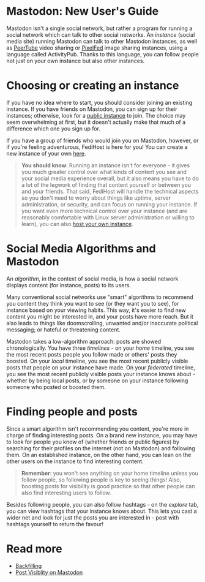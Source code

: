 Mastodon: New User's Guide
===

Mastodon isn't a single social network, but rather a program for running a
social network which can talk to other social networks.
An *instance* (social media site) running Mastodon can talk to other
Mastodon instances, as well as [PeerTube](https://example.com/peertube.md)
video sharing or [PixelFed](https://example.com/pixelfed.md) image sharing
instances, using a language called ActivityPub. Thanks to this language,
you can follow people not just on your own instance but also other
instances.

# Choosing or creating an instance

If you have no idea where to start, you should consider joining an existing
instance. If you have friends on Mastodon, you can sign up for their
instances; otherwise, look for a [public instance](https://joinmastodon.org/servers)
to join. The choice may seem overwhelming at first, but it doesn't actually
make that much of a difference which one you sign up for.

If you have a group of friends who would join you on Mastodon, however, or
if you're feeling adventurous, FediHost is here for you! You can create a
new instance of your own [here](https://example.com/signup.html).

> **You should know**: Running an instance isn't for everyone - it gives
> you much greater control over what kinds of content you see and your
> social media experience overall, but it also means you have to do a lot
> of the legwork of finding that content yourself or between you and your
> friends. That said, FediHost will handle the technical aspects so you
> don't need to worry about things like uptime, server administration, or
> security, and can focus on running your instance. If you want even more
> technical control over your instance (and are reasonably comfortable with
> Linux server administration or willing to learn), you can also [host your
> own instance](https://docs.joinmastodon.org/admin/prerequisites/).

# Social Media Algorithms and Mastodon

An *algorithm*, in the context of social media, is how a social network
displays content (for instance, posts) to its users.

Many conventional social networks use "smart" algorithms to recommend you
content they think you want to see (or they want you to see), for instance
based on your viewing habits. This way, it's easier to find new content
you might be interested in, and your posts have more reach.
But it also leads to things like doomscrolling, unwanted and/or inaccurate
political messaging; or hateful or threatening content.

Mastodon takes a low-algorithm approach: posts are showed chronologically.
You have three *timelines* - on your *home* timeline, you see
the most recent posts people you follow made or others' posts they boosted.
On your *local* timeline, you see the most recent publicly visible posts
that people on your instance have made. On your *federated* timeline, you
see the most recent publicly visible posts your instance knows about -
whether by being local posts, or by someone on your instance following
someone who posted or boosted them.

# Finding people and posts

Since a smart algorithm isn't recommending you content, you're more in
charge of finding interesting posts. On a brand new instance, you may have
to look for people you know of (whether friends or public figures) by
searching for their profiles on the internet (not on Mastodon) and
following them. On an established instance, on the other hand, you can
lean on the other users on the instance to find interesting content.

> **Remember**: you won't see anything on your home timeline unless you
> follow people, so following people is key to seeing things! Also,
> boosting posts for visibility is good practice so that other people
> can also find interesting users to follow.

Besides following people, you can also follow hashtags - on the *explore*
tab, you can view hashtags that your instance knows about. This lets you
cast a wider net and look for just the posts you are interested in - post
with hashtags yourself to return the favour!

# Read more

* [Backfilling](https://example.com/backfilling.html)
* [Post Visiblity on Mastodon](https://example.com/visibility.html)
